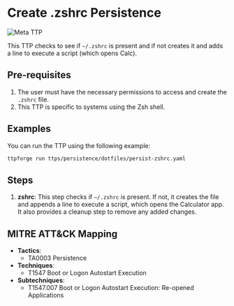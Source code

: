 # Create .zshrc Persistence

![Meta TTP](https://img.shields.io/badge/Meta_TTP-blue)

This TTP checks to see if `~/.zshrc` is present and if not creates it and adds
a line to execute a script (which opens Calc).

## Pre-requisites

1. The user must have the necessary permissions to access and create the
   `.zshrc` file.
1. This TTP is specific to systems using the Zsh shell.

## Examples

You can run the TTP using the following example:

```bash
ttpforge run ttps/persistence/dotfiles/persist-zshrc.yaml
```

## Steps

1. **zshrc**: This step checks if `~/.zshrc` is present. If not, it creates
   the file and appends a line to execute a script, which opens the Calculator
   app. It also provides a cleanup step to remove any added changes.

## MITRE ATT&CK Mapping

- **Tactics**:
  - TA0003 Persistence
- **Techniques**:
  - T1547 Boot or Logon Autostart Execution
- **Subtechniques**:
  - T1547.007 Boot or Logon Autostart Execution: Re-opened Applications
